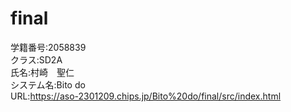 # final
学籍番号:2058839<br>
クラス:SD2A<br>
氏名:村崎　聖仁<br>
システム名:Bito do<br>
URL:https://aso-2301209.chips.jp/Bito%20do/final/src/index.html<br>